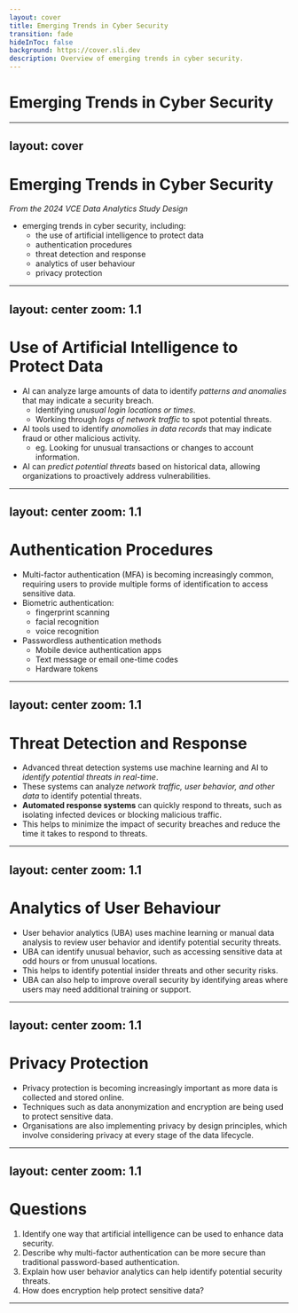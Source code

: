 ```yaml
---
layout: cover
title: Emerging Trends in Cyber Security
transition: fade
hideInToc: false
background: https://cover.sli.dev
description: Overview of emerging trends in cyber security.
---
```


# Emerging Trends in Cyber Security

---
layout: cover
---

# Emerging Trends in Cyber Security

*From the 2024 VCE Data Analytics Study Design*

- emerging trends in cyber security, including:
    - the use of artificial intelligence to protect data
    - authentication procedures
    - threat detection and response
    - analytics of user behaviour
    - privacy protection

---
layout: center
zoom: 1.1
---

# Use of Artificial Intelligence to Protect Data

- AI can analyze large amounts of data to identify *patterns and anomalies* that may indicate a security breach.
    - Identifying *unusual login locations or times*.
    - Working through *logs of network traffic* to spot potential threats.
- AI tools used to identify *anomolies in data records* that may indicate fraud or other malicious activity.
    - eg. Looking for unusual transactions or changes to account information.
- AI can *predict potential threats* based on historical data, allowing organizations to proactively address vulnerabilities.


---
layout: center
zoom: 1.1
---

# Authentication Procedures

- Multi-factor authentication (MFA) is becoming increasingly common, requiring users to provide multiple forms of identification to access sensitive data.
- Biometric authentication:
    - fingerprint scanning
    - facial recognition
    - voice recognition
- Passwordless authentication methods
    - Mobile device authentication apps
    - Text message or email one-time codes
    - Hardware tokens


---
layout: center
zoom: 1.1
---

# Threat Detection and Response

- Advanced threat detection systems use machine learning and AI to *identify potential threats in real-time*.
- These systems can analyze *network traffic, user behavior, and other data* to identify potential threats.
- **Automated response systems** can quickly respond to threats, such as isolating infected devices or blocking malicious traffic.
- This helps to minimize the impact of security breaches and reduce the time it takes to respond to threats.

---
layout: center
zoom: 1.1
---

# Analytics of User Behaviour

- User behavior analytics (UBA) uses machine learning or manual data analysis to review user behavior and identify potential security threats.
- UBA can identify unusual behavior, such as accessing sensitive data at odd hours or from unusual locations.
- This helps to identify potential insider threats and other security risks.
- UBA can also help to improve overall security by identifying areas where users may need additional training or support.

---
layout: center
zoom: 1.1
---

# Privacy Protection

- Privacy protection is becoming increasingly important as more data is collected and stored online.
- Techniques such as data anonymization and encryption are being used to protect sensitive data.
- Organisations are also implementing privacy by design principles, which involve considering privacy at every stage of the data lifecycle.

---
layout: center
zoom: 1.1
---

# Questions

1. Identify one way that artificial intelligence can be used to enhance data security.
2. Describe why multi-factor authentication can be more secure than traditional password-based authentication.
3. Explain how user behavior analytics can help identify potential security threats.
4. How does encryption help protect sensitive data?

---